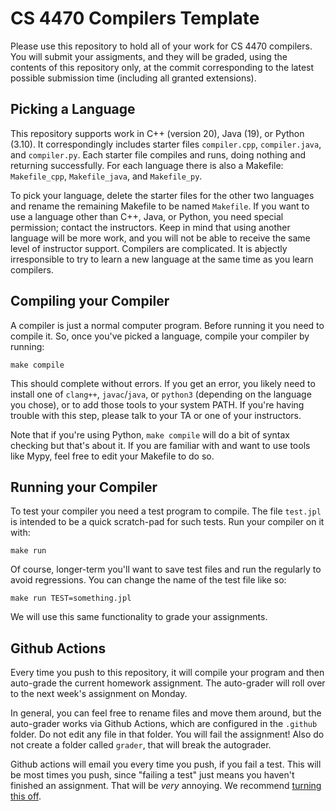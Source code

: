 CS 4470 Compilers Template
==========================

Please use this repository to hold all of your work for CS 4470
compilers. You will submit your assigments, and they will be graded,
using the contents of this repository only, at the commit
corresponding to the latest possible submission time (including
all granted extensions).

Picking a Language
------------------

This repository supports work in C++ (version 20), Java (19), or
Python (3.10). It correspondingly includes starter files
`compiler.cpp`, `compiler.java`, and `compiler.py`. Each starter file
compiles and runs, doing nothing and returning successfully. For each
language there is also a Makefile: `Makefile_cpp`, `Makefile_java`,
and `Makefile_py`.

To pick your language, delete the starter files for the other two
languages and rename the remaining Makefile to be named `Makefile`. If
you want to use a language other than C++, Java, or Python, you need
special permission; contact the instructors. Keep in mind that using
another language will be more work, and you will not be able to
receive the same level of instructor support. Compilers are
complicated. It is abjectly irresponsible to try to learn a new
language at the same time as you learn compilers.

Compiling your Compiler
-----------------------

A compiler is just a normal computer program. Before running it you
need to compile it. So, once you've picked a language, compile your
compiler by running:

    make compile

This should complete without errors. If you get an error, you likely
need to install one of `clang++`, `javac`/`java`, or `python3`
(depending on the language you chose), or to add those tools to your
system PATH. If you're having trouble with this step, please talk
to your TA or one of your instructors.

Note that if you're using Python, `make compile` will do a bit of
syntax checking but that's about it. If you are familiar with and want
to use tools like Mypy, feel free to edit your Makefile to do so.

Running your Compiler
---------------------

To test your compiler you need a test program to compile. The file
`test.jpl` is intended to be a quick scratch-pad for such tests. Run
your compiler on it with:

    make run

Of course, longer-term you'll want to save test files and run the
regularly to avoid regressions. You can change the name of the test
file like so:

    make run TEST=something.jpl

We will use this same functionality to grade your assignments.

Github Actions
--------------

Every time you push to this repository, it will compile your program
and then auto-grade the current homework assignment. The auto-grader
will roll over to the next week's assignment on Monday.

In general, you can feel free to rename files and move them around,
but the auto-grader works via Github Actions, which are configured in
the `.github` folder. Do not edit any file in that folder. You will
fail the assignment! Also do not create a folder called `grader`, that
will break the autograder.

Github actions will email you every time you push, if you fail a test.
This will be most times you push, since "failing a test" just means
you haven't finished an assignment. That will be _very_ annoying. We recommend
[turning this off][notification].

[notification]: https://docs.github.com/en/account-and-profile/managing-subscriptions-and-notifications-on-github/setting-up-notifications/about-notifications
